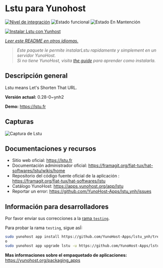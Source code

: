 <!--
Este archivo README esta generado automaticamente<https://github.com/YunoHost/apps/tree/master/tools/readme_generator>
No se debe editar a mano.
-->

# Lstu para Yunohost

[![Nivel de integración](https://apps.yunohost.org/badge/integration/lstu)](https://ci-apps.yunohost.org/ci/apps/lstu/)
![Estado funcional](https://apps.yunohost.org/badge/state/lstu)
![Estado En Mantención](https://apps.yunohost.org/badge/maintained/lstu)

[![Instalar Lstu con Yunhost](https://install-app.yunohost.org/install-with-yunohost.svg)](https://install-app.yunohost.org/?app=lstu)

*[Leer este README en otros idiomas.](./ALL_README.md)*

> *Este paquete le permite instalarLstu rapidamente y simplement en un servidor YunoHost.*  
> *Si no tiene YunoHost, visita [the guide](https://yunohost.org/install) para aprender como instalarla.*

## Descripción general

Lstu means Let's Shorten That URL.


**Versión actual:** 0.28-0~ynh2

**Demo:** <https://lstu.fr>

## Capturas

![Captura de Lstu](./doc/screenshots/LSTU_screenshot.png)

## Documentaciones y recursos

- Sitio web oficial: <https://lstu.fr>
- Documentación administrador oficial: <https://framagit.org/fiat-tux/hat-softwares/lstu/wikis/home>
- Repositorio del código fuente oficial de la aplicación : <https://framagit.org/fiat-tux/hat-softwares/lstu>
- Catálogo YunoHost: <https://apps.yunohost.org/app/lstu>
- Reportar un error: <https://github.com/YunoHost-Apps/lstu_ynh/issues>

## Información para desarrolladores

Por favor enviar sus correcciones a la [rama `testing`](https://github.com/YunoHost-Apps/lstu_ynh/tree/testing).

Para probar la rama `testing`, sigue asÍ:

```bash
sudo yunohost app install https://github.com/YunoHost-Apps/lstu_ynh/tree/testing --debug
o
sudo yunohost app upgrade lstu -u https://github.com/YunoHost-Apps/lstu_ynh/tree/testing --debug
```

**Mas informaciones sobre el empaquetado de aplicaciones:** <https://yunohost.org/packaging_apps>

